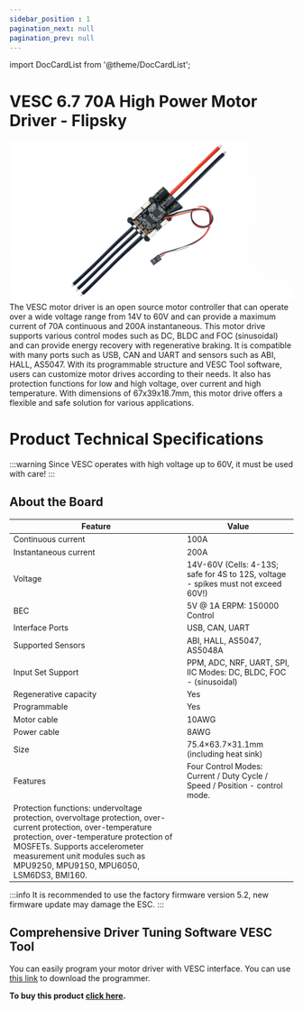 ```yaml
---
sidebar_position : 1
pagination_next: null
pagination_prev: null
---
```


import DocCardList from '@theme/DocCardList';

# VESC 6.7 70A High Power Motor Driver - Flipsky

![VESC 60V](./image/vesc67-70a-motor-surucu.jpg)
The VESC motor driver is an open source motor controller that can operate over a wide voltage range from 14V to 60V and can provide a maximum current of 70A continuous and 200A instantaneous. This motor drive supports various control modes such as DC, BLDC and FOC (sinusoidal) and can provide energy recovery with regenerative braking. It is compatible with many ports such as USB, CAN and UART and sensors such as ABI, HALL, AS5047. With its programmable structure and VESC Tool software, users can customize motor drives according to their needs. It also has protection functions for low and high voltage, over current and high temperature. With dimensions of 67x39x18.7mm, this motor drive offers a flexible and safe solution for various applications.


# Product Technical Specifications

:::warning
Since VESC operates with high voltage up to 60V, it must be used with care!
:::

## About the Board

| Feature | Value |
|----------------------------|--------------------------------------------------------------------------------------------------------------------------------------------------------------------------------------------------------------------------------------------|
| Continuous current | 100A
| Instantaneous current | 200A
| Voltage | 14V-60V (Cells: 4-13S; safe for 4S to 12S, voltage - spikes must not exceed 60V!) |
| BEC | 5V @ 1A ERPM: 150000 Control |
| Interface Ports | USB, CAN, UART
| Supported Sensors | ABI, HALL, AS5047, AS5048A
| Input Set Support | PPM, ADC, NRF, UART, SPI, IIC Modes: DC, BLDC, FOC - (sinusoidal)
| Regenerative capacity | Yes |
| Programmable | Yes |
| Motor cable | 10AWG
| Power cable | 8AWG
| Size | 75.4×63.7×31.1mm (including heat sink)
| Features | Four Control Modes: Current / Duty Cycle / Speed / Position - control mode. |
| Protection functions: undervoltage protection, overvoltage protection, over-current protection, over-temperature protection, over-temperature protection of MOSFETs. Supports accelerometer measurement unit modules such as MPU9250, MPU9150, MPU6050, LSM6DS3, BMI160. |

:::info
It is recommended to use the factory firmware version 5.2, new firmware update may damage the ESC.
:::

## Comprehensive Driver Tuning Software VESC Tool

You can easily program your motor driver with VESC interface.
You can use [this link](https://vesc-project.com/vesc_tool) to download the programmer.




**To buy this product [click here](https://degzrobotics.com/product/vesc-6-6-70a-yuksek-guclu-motor-surucu-flipsky/).** 


<DocCardList />
